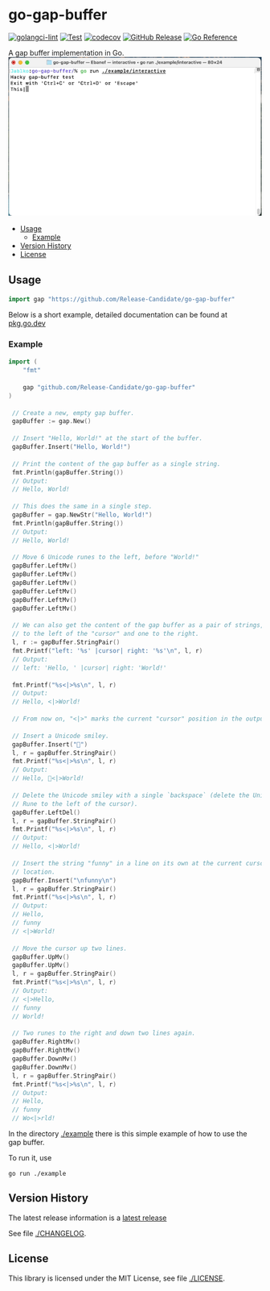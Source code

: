 # go-gap-buffer

[![golangci-lint](https://github.com/Release-Candidate/go-gap-buffer/actions/workflows/lint.yml/badge.svg)](https://github.com/Release-Candidate/go-gap-buffer/actions/workflows/lint.yml)
[![Test](https://github.com/Release-Candidate/go-gap-buffer/actions/workflows/test.yml/badge.svg)](https://github.com/Release-Candidate/go-gap-buffer/actions/workflows/test.yml)
[![codecov](https://codecov.io/gh/Release-Candidate/go-gap-buffer/graph/badge.svg?token=VCMMINZQF9)](https://codecov.io/gh/Release-Candidate/go-gap-buffer)
[![GitHub Release](https://img.shields.io/github/v/release/Release-Candidate/go-gap-buffer)](https://github.com/Release-Candidate/go-gap-buffer/releases/latest)
[![Go Reference](https://pkg.go.dev/badge/github.com/Release-Candidate/go-gap-buffer.svg)](https://pkg.go.dev/github.com/Release-Candidate/go-gap-buffer)

A gap buffer implementation in Go.
![A GIF of interactive gap buffer usage](./interactive.gif)

- [Usage](#usage)
  - [Example](#example)
- [Version History](#version-history)
- [License](#license)

## Usage

```go
import gap "https://github.com/Release-Candidate/go-gap-buffer"
```

Below is a short example, detailed documentation can be found at [pkg.go.dev](https://pkg.go.dev/github.com/Release-Candidate/go-gap-buffer)

### Example

```go
import (
    "fmt"

    gap "github.com/Release-Candidate/go-gap-buffer"
)

 // Create a new, empty gap buffer.
 gapBuffer := gap.New()

 // Insert "Hello, World!" at the start of the buffer.
 gapBuffer.Insert("Hello, World!")

 // Print the content of the gap buffer as a single string.
 fmt.Println(gapBuffer.String())
 // Output:
 // Hello, World!

 // This does the same in a single step.
 gapBuffer = gap.NewStr("Hello, World!")
 fmt.Println(gapBuffer.String())
 // Output:
 // Hello, World!

 // Move 6 Unicode runes to the left, before "World!"
 gapBuffer.LeftMv()
 gapBuffer.LeftMv()
 gapBuffer.LeftMv()
 gapBuffer.LeftMv()
 gapBuffer.LeftMv()
 gapBuffer.LeftMv()

 // We can also get the content of the gap buffer as a pair of strings, one
 // to the left of the "cursor" and one to the right.
 l, r := gapBuffer.StringPair()
 fmt.Printf("left: '%s' |cursor| right: '%s'\n", l, r)
 // Output:
 // left: 'Hello, ' |cursor| right: 'World!'

 fmt.Printf("%s<|>%s\n", l, r)
 // Output:
 // Hello, <|>World!

 // From now on, "<|>" marks the current "cursor" position in the output.

 // Insert a Unicode smiley.
 gapBuffer.Insert("🙂")
 l, r = gapBuffer.StringPair()
 fmt.Printf("%s<|>%s\n", l, r)
 // Output:
 // Hello, 🙂<|>World!

 // Delete the Unicode smiley with a single `backspace` (delete the Unicode
 // Rune to the left of the cursor).
 gapBuffer.LeftDel()
 l, r = gapBuffer.StringPair()
 fmt.Printf("%s<|>%s\n", l, r)
 // Output:
 // Hello, <|>World!

 // Insert the string "funny" in a line on its own at the current cursor
 // location.
 gapBuffer.Insert("\nfunny\n")
 l, r = gapBuffer.StringPair()
 fmt.Printf("%s<|>%s\n", l, r)
 // Output:
 // Hello,
 // funny
 // <|>World!

 // Move the cursor up two lines.
 gapBuffer.UpMv()
 gapBuffer.UpMv()
 l, r = gapBuffer.StringPair()
 fmt.Printf("%s<|>%s\n", l, r)
 // Output:
 // <|>Hello,
 // funny
 // World!

 // Two runes to the right and down two lines again.
 gapBuffer.RightMv()
 gapBuffer.RightMv()
 gapBuffer.DownMv()
 gapBuffer.DownMv()
 l, r = gapBuffer.StringPair()
 fmt.Printf("%s<|>%s\n", l, r)
 // Output:
 // Hello,
 // funny
 // Wo<|>rld!
```

In the directory [./example](./example) there is this simple example of how to use the gap buffer.

To run it, use

```shell
go run ./example
```

## Version History

The latest release information is a [latest release](https://github.com/Release-Candidate/go-gap-buffer/releases/latest)

See file [./CHANGELOG](./CHANGELOG.md).

## License

This library is licensed under the MIT License, see file [./LICENSE](./LICENSE).
